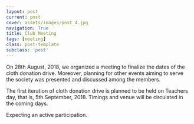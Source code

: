 ```yaml
---
layout: post
current: post
cover: assets/images/post_4.jpg
navigation: True
title: Club Meeting
tags: [meeting]
class: post-template
subclass: 'post'
---
```


On 28th August, 2018, we organized a meeting to finalize the dates of the cloth donation drive. Moreover, planning for other events aiming to serve the society was presented and discussed among the members.

The first iteration of cloth donation drive is planned to be held on Teachers day, that is, 5th September, 2018. Timings and venue will be circulated in the coming days. 

Expecting an active participation.